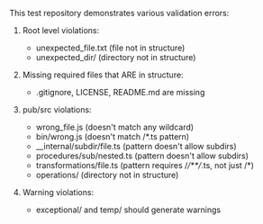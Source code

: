 This test repository demonstrates various validation errors:

1. Root level violations:
   - unexpected_file.txt (file not in structure)
   - unexpected_dir/ (directory not in structure)

2. Missing required files that ARE in structure:
   - .gitignore, LICENSE, README.md are missing

3. pub/src violations:
   - wrong_file.js (doesn't match any wildcard)
   - bin/wrong.js (doesn't match /*.ts pattern)
   - __internal/subdir/file.ts (pattern doesn't allow subdirs)
   - procedures/sub/nested.ts (pattern doesn't allow subdirs)
   - transformations/file.ts (pattern requires /*/**/*.ts, not just /*)
   - operations/ (directory not in structure)

4. Warning violations:
   - exceptional/ and temp/ should generate warnings
